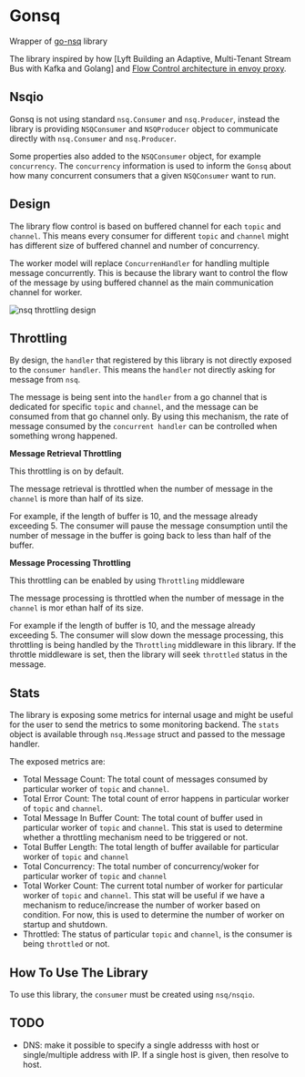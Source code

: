 # Gonsq

Wrapper of [go-nsq](https://github.com/nsqio/go-nsq) library

The library inspired by how [Lyft Building an Adaptive, Multi-Tenant Stream Bus with Kafka and Golang] and [Flow Control architecture in envoy proxy](https://github.com/envoyproxy/envoy/blob/master/source/docs/flow_control.md).

## Nsqio

Gonsq is not using standard `nsq.Consumer` and `nsq.Producer`, instead the library is providing `NSQConsumer` and `NSQProducer` object to communicate directly with `nsq.Consumer` and `nsq.Producer`.

Some properties also added to the `NSQConsumer` object, for example `concurrency`. The `concurrency` information is used to inform the `Gonsq` about how many concurrent consumers that a given `NSQConsumer` want to run.

## Design

The library flow control is based on buffered channel for each `topic` and `channel`. This means every consumer for different `topic` and `channel` might has different size of buffered channel and number of concurrency.

The worker model will replace `ConcurrenHandler` for handling multiple message concurrently. This is because the library want to control the flow of the message by using buffered channel as the main communication channel for worker.

![nsq throttling design](../../docs/images/nsq_throttle_design.png)

## Throttling 

By design, the `handler` that registered by this library is not directly exposed to the `consumer handler`. This means the `handler` not directly asking for message from `nsq`.

The message is being sent into the `handler` from a go channel that is dedicated for specific `topic` and `channel`, and the message can be consumed from that go channel only. By using this mechanism, the rate of message consumed by the `concurrent handler` can be controlled when something wrong happened.

**Message Retrieval Throttling**

This throttling is on by default.

The message retrieval is throttled when the number of message in the `channel` is more than half of its size.

For example, if the length of buffer is 10, and the message already exceeding 5. The consumer will pause the message consumption until the number of message in the buffer is going back to less than half of the buffer.

**Message Processing Throttling**

This throttling can be enabled by using `Throttling` middleware

The message processing is throttled when the number of message in the `channel` is mor ethan half of its size.

For example if the length of buffer is 10, and the message already exceeding 5. The consumer will slow down the message processing, this throttling is being handled by the `Throttling` middleware in this library. If the throttle middleware is set, then the library will seek `throttled` status in the message.

## Stats

The library is exposing some metrics for internal usage and might be useful for the user to send the metrics to some monitoring backend. The `stats` object is available through `nsq.Message` struct and passed to the message handler.

The exposed metrics are:

- Total Message Count: The total count of messages consumed by particular worker of `topic` and `channel`.
- Total Error Count: The total count of error happens in particular worker of `topic` and `channel`.
- Total Message In Buffer Count: The total count of buffer used in particular worker of `topic` and `channel`. This stat is used to determine whether a throttling mechanism need to be triggered or not.
- Total Buffer Length: The total length of buffer available for particular worker of `topic` and `channel`
- Total Concurrency: The total number of concurrency/woker for particular worker of `topic` and `channel`
- Total Worker Count: The current total number of worker for particular worker of `topic` and `channel`. This stat will be useful if we have a mechanism to reduce/increase the number of worker based on condition. For now, this is used to determine the number of worker on startup and shutdown.
- Throttled: The status of particular `topic` and `channel`, is the consumer is being `throttled` or not.


## How To Use The Library

To use this library, the `consumer` must be created using `nsq/nsqio`.

## TODO

- DNS: make it possible to specify a single addresss with host or single/multiple address with IP. If a single host is given, then resolve to host.